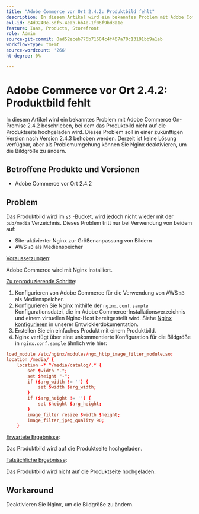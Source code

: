 ```yaml
---
title: "Adobe Commerce vor Ort 2.4.2: Produktbild fehlt"
description: In diesem Artikel wird ein bekanntes Problem mit Adobe Commerce On-Premise 2.4.2 beschrieben, bei dem das Produktbild nicht auf die Produktseite hochgeladen wird. Dieses Problem soll in einer zukünftigen Version nach Version 2.4.3 behoben werden. Derzeit ist keine Lösung verfügbar, aber als Problemumgehung können Sie Nginx deaktivieren, um die Bildgröße zu ändern.
exl-id: c4d9240e-5df5-4eab-bb4e-1f06f9bd3a1e
feature: Iaas, Products, Storefront
role: Admin
source-git-commit: 0ad52eceb776b71604c4f467a70c13191bb9a1eb
workflow-type: tm+mt
source-wordcount: '266'
ht-degree: 0%

---
```


# Adobe Commerce vor Ort 2.4.2: Produktbild fehlt

In diesem Artikel wird ein bekanntes Problem mit Adobe Commerce On-Premise 2.4.2 beschrieben, bei dem das Produktbild nicht auf die Produktseite hochgeladen wird. Dieses Problem soll in einer zukünftigen Version nach Version 2.4.3 behoben werden. Derzeit ist keine Lösung verfügbar, aber als Problemumgehung können Sie Nginx deaktivieren, um die Bildgröße zu ändern.

## Betroffene Produkte und Versionen

* Adobe Commerce vor Ort 2.4.2

## Problem

Das Produktbild wird im `s3` -Bucket, wird jedoch nicht wieder mit der `pub/media` Verzeichnis. Dieses Problem tritt nur bei Verwendung von beidem auf:

* Site-aktivierter Nginx zur Größenanpassung von Bildern
* AWS `s3` als Medienspeicher

<u>Voraussetzungen</u>:

Adobe Commerce wird mit Nginx installiert.

<u>Zu reproduzierende Schritte</u>:

1. Konfigurieren von Adobe Commerce für die Verwendung von AWS `s3` als Medienspeicher.
1. Konfigurieren Sie Nginx mithilfe der `nginx.conf.sample` Konfigurationsdatei, die im Adobe Commerce-Installationsverzeichnis und einem virtuellen Nginx-Host bereitgestellt wird. Siehe [Nginx konfigurieren](https://devdocs.magento.com/guides/v2.4/install-gde/prereq/nginx.html#configure-nginx-ubuntu) in unserer Entwicklerdokumentation.
1. Erstellen Sie ein einfaches Produkt mit einem Produktbild.
1. Nginx verfügt über eine unkommentierte Konfiguration für die Bildgröße in `nginx.conf.sample` ähnlich wie hier:

```conf
load_module /etc/nginx/modules/ngx_http_image_filter_module.so;
location /media/ {
    location ~* ^/media/catalog/.* {
        set $width "-";
        set $height "-";
        if ($arg_width != '') {
            set $width $arg_width;
        }
        if ($arg_height != '') {
            set $height $arg_height;
        }
        image_filter resize $width $height;
        image_filter_jpeg_quality 90;
    }
```

<u>Erwartete Ergebnisse</u>:

Das Produktbild wird auf die Produktseite hochgeladen.

<u>Tatsächliche Ergebnisse</u>:

Das Produktbild wird nicht auf die Produktseite hochgeladen.

## Workaround

Deaktivieren Sie Nginx, um die Bildgröße zu ändern.
